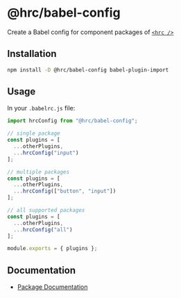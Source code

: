 # @hrc/babel-config

Create a Babel config for component packages of [`<hrc
/>`](https://hdoc1509.github.io/hrc/)

## Installation

```bash
npm install -D @hrc/babel-config babel-plugin-import
```

## Usage

In your `.babelrc.js` file:

<!-- prettier-ignore -->
```js
import hrcConfig from "@hrc/babel-config";

// single package
const plugins = [
  ...otherPlugins,
  ...hrcConfig("input")
];

// multiple packages
const plugins = [
  ...otherPlugins,
  ...hrcConfig(["button", "input"])
];

// all supported packages
const plugins = [
  ...otherPlugins,
  ...hrcConfig("all")
];

module.exports = { plugins };
```

## Documentation

- [Package Documentation](https://hdoc1509.github.io/hrc/packages/babel-config)
